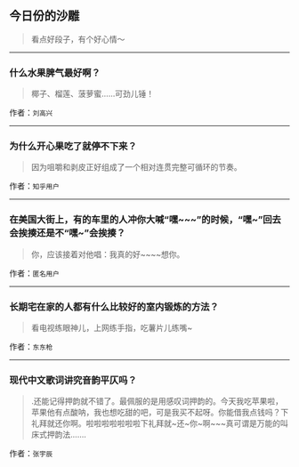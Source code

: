## 今日份的沙雕

> 看点好段子，有个好心情～


 
---

### 什么水果脾气最好啊？

> 椰子、榴莲、菠萝蜜……可劲儿锤！


作者：`刘高兴`

---

### 为什么开心果吃了就停不下来？

> 因为咀嚼和剥皮正好组成了一个相对连贯完整可循环的节奏。


作者：`知乎用户`

---

### 在美国大街上，有的车里的人冲你大喊“嘿~~~”的时候，“嘿~”回去会挨揍还是不“嘿~”会挨揍？

> 你，应该接着对他唱：我真的好~~~~想你。


作者：`匿名用户`

---

### 长期宅在家的人都有什么比较好的室内锻炼的方法？

> 看电视练眼神儿，上网练手指，吃薯片儿练嘴~


作者：`东东枪`

---

### 现代中文歌词讲究音韵平仄吗？

> .还能记得押韵就不错了。最佩服的是用感叹词押韵的。今天我吃苹果啦，苹果他有点酸呐，我也想吃甜的吧，可是我买不起呀。你能借我点钱吗？下礼拜就还你啊。啦啦啦啦啦啦啦下礼拜就~还~你~啊~~~真可谓是万能的叫床式押韵法…….


作者：`张宇辰`